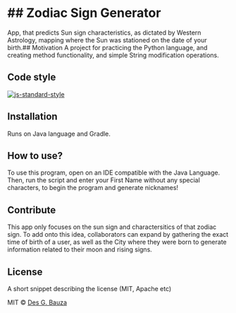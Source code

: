 # ## Zodiac Sign Generator 
App, that predicts Sun sign characteristics, as dictated by Western Astrology, mapping where the Sun was stationed on the date of your birth.## Motivation
A project for practicing the Python language, and creating method functionality, and simple String modification operations.

## Code style
[![js-standard-style](https://img.shields.io/badge/code%20style-standard-brightgreen.svg?style=flat)](https://github.com/feross/standard)
 
## Installation
Runs on Java language and Gradle.

## How to use?
To use this program, open on an IDE compatible with the Java Language. Then, run the script and enter your First Name without any special characters, to begin the program and generate nicknames!

## Contribute
This app only focuses on the sun sign and charactersitics of that zodiac sign. To add onto this idea, collaborators can expand by gathering the exact time of birth of a user, as well as the City where they were born to generate information related to their moon and rising signs.
## License
A short snippet describing the license (MIT, Apache etc)

MIT © [Des G. Bauza]()
